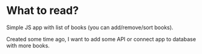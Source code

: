 # What to read?

Simple JS app with list of books (you can add/remove/sort books).

Created some time ago, I want to add some API or connect app to database with more books.